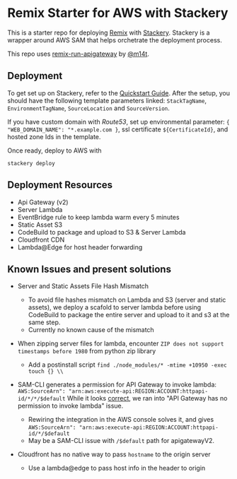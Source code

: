 # Remix Starter for AWS with Stackery

This is a starter repo for deploying [Remix](https://remix.run) with
[Stackery](http://stackery.io/). Stackery is a wrapper around AWS SAM that helps orchetrate the deployment process. 

This repo uses [remix-run-apigateway](https://github.com/m14t/remix-run-apigateway) by [@m14t](https://github.com/m14t). 

## Deployment

To get set up on Stackery, refer to the [Quickstart Guide](https://docs.stackery.io/docs/quickstart/quickstart-nodejs). After the setup, you should have the following template parameters linked: `StackTagName`, `EnvironmentTagName`, `SourceLocation` and `SourceVersion`.

If you have custom domain with *Route53*, set up environmental parameter: `{ "WEB_DOMAIN_NAME": "*.example.com }`, ssl certificate `${CertificateId}`, and hosted zone Ids in the template. 

Once ready, deploy to AWS with

`stackery deploy` 

## Deployment Resources
- Api Gateway (v2)
- Server Lambda
- EventBridge rule to keep lambda warm every 5 minutes
- Static Asset S3
- CodeBuild to package and upload to S3 & Server Lambda
- Cloudfront CDN 
- Lambda@Edge for host header forwarding

## Known Issues and present solutions

- Server and Static Assets File Hash Mismatch
  - To avoid file hashes mismatch on Lambda and S3 (server and static assets), we deploy a scafold to server lambda before using CodeBuild to package the entire server and upload to it and s3 at the same step.
  - Currently no known cause of the mismatch

- When zipping server files for lambda, encounter `ZIP does not support timestamps before 1980` from python zip library
  - Add a postinstall script `find ./node_modules/* -mtime +10950 -exec touch {} \\`

- SAM-CLI generates a permission for API Gateway to invoke lambda: `AWS:SourceArn": "arn:aws:execute-api:REGION:ACCOUNT:httpapi-id/*/*/$default` While it looks [correct](https://docs.aws.amazon.com/apigateway/latest/developerguide/api-gateway-control-access-using-iam-policies-to-invoke-api.html#api-gateway-who-can-invoke-an-api-method-using-iam-policies), we ran into "API Gateway has no permission to invoke lambda" issue. 
  - Rewiring the integration in the AWS console solves it, and gives `AWS:SourceArn": "arn:aws:execute-api:REGION:ACCOUNT:httpapi-id/*/$default`
  - May be a SAM-CLI issue with `/$default` path for apigatewayV2. 

- Cloudfront has no native way to pass `hostname` to the origin server
  - Use a lambda@edge to pass host info in the header to origin